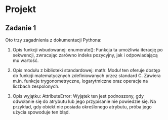 # Projekt

## Zadanie 1

Oto trzy zagadnienia z dokumentacji Pythona:

1. Opis funkcji wbudowanej:
enumerate(): Funkcja ta umożliwia iterację po sekwencji, zwracając zarówno indeks pozycyjny, jak i odpowiadającą mu wartość. ​

2. Opis modułu z biblioteki standardowej:
math: Moduł ten oferuje dostęp do funkcji matematycznych zdefiniowanych przez standard C. Zawiera m.in. funkcje trygonometryczne, logarytmiczne oraz operacje na liczbach zespolonych. ​

3. Opis wyjątku:
AttributeError: Wyjątek ten jest podnoszony, gdy odwołanie się do atrybutu lub jego przypisanie nie powiedzie się. Na przykład, gdy obiekt nie posiada określonego atrybutu, próba jego użycia spowoduje ten błąd. 